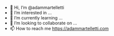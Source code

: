 - 👋 Hi, I’m @adammartelletti
- 👀 I’m interested in ...
- 🌱 I’m currently learning ...
- 💞️ I’m looking to collaborate on ...
- 📫 How to reach me https://adammartelletti.com

<!---
adammartelletti/adammartelletti is a ✨ special ✨ repository because its `README.md` (this file) appears on your GitHub profile.
You can click the Preview link to take a look at your changes.
--->

